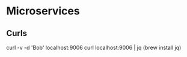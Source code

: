 # Microservices

## Curls

curl -v -d 'Bob' localhost:9006
curl localhost:9006 | jq (brew install jq)

